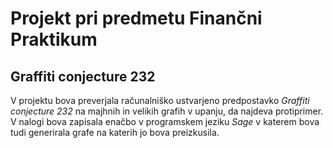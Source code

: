 # Projekt pri predmetu Finančni Praktikum

## Graffiti conjecture 232

V projektu bova preverjala računalniško ustvarjeno predpostavko *Graffiti conjecture 232* na majhnih in velikih grafih v upanju, da najdeva protiprimer. V nalogi bova zapisala enačbo v programskem jeziku *Sage* v katerem bova tudi generirala grafe na katerih jo bova preizkusila.


